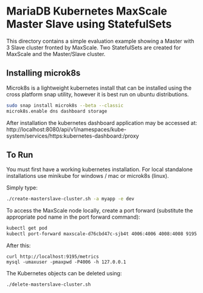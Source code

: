 # MariaDB Kubernetes MaxScale Master Slave using StatefulSets
This directory contains a simple evaluation example showing a Master with 3 Slave cluster fronted by MaxScale. Two StatefulSets are created for MaxScale and the Master/Slave cluster.

## Installing microk8s
Microk8s is a lightweight kubernetes install that can be installed using the cross
platform snap utility, however it is best run on ubuntu distributions.
```sh
sudo snap install microk8s --beta --classic
microk8s.enable dns dashboard storage
```

After installation the kubernetes dashboard application may be accessed at:
http://localhost:8080/api/v1/namespaces/kube-system/services/https:kubernetes-dashboard:/proxy

## To Run
You must first have a working kubernetes installation. For local standalone installations use minikube for windows / mac or microk8s (linux).


Simply type:
```sh
./create-masterslave-cluster.sh -a myapp -e dev
```

To access the MaxScale node locally, create a port forward (substitute the appropriate pod name in the port forward command):
```sh
kubectl get pod
kubectl port-forward maxscale-d76cbd47c-sjb4t 4006:4006 4008:4008 9195:9195
```
After this:
```
curl http://localhost:9195/metrics
mysql -umaxuser -pmaxpwd -P4006 -h 127.0.0.1
```

The Kubernetes objects can be deleted using:
```sh
./delete-masterslave-cluster.sh
```
